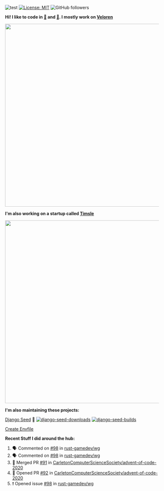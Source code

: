 ![test](https://hits.seeyoufarm.com/api/count/incr/badge.svg?url=https://github.com/AngelOnFira)
[![License: MIT](https://img.shields.io/badge/License-MIT-yellow.svg)](https://opensource.org/licenses/MIT)
![GitHub followers](https://img.shields.io/github/followers/angelonfira?style=social)

**Hi! I like to code in [:crab:](https://www.rust-lang.org/) and [:snake:](https://www.python.org/). I mostly work on [Veloren](https://veloren.net)**

<p align="center">
  <img width="600" src="https://media.discordapp.net/attachments/444005079410802699/730566298073038949/rsz_5f0656b6aa176.png">
</p>

**I'm also working on a startup called [Timsle](https://timsle.com)**

<p align="center">
  <img width="600" src="https://media.discordapp.net/attachments/444005079410802699/730566842674053130/rsz_5f0657242abb4.png">
</p>

**I'm also maintaining these projects:**

[Django Seed](https://github.com/Brobin/django-seed)
:seedling:
[![django-seed-downloads](https://pepy.tech/badge/django-seed)](https://pepy.tech/project/django-seed)
[![django-seed-builds](https://github.com/Brobin/django-seed/workflows/Test/badge.svg)](https://github.com/Brobin/django-seed)

[Create Envfile](https://github.com/SpicyPizza/create-envfile)

**Recent Stuff I did around the hub:**

<!--START_SECTION:activity-->
1. 🗣 Commented on [#98](https://github.com/rust-gamedev/wg/issues/98) in [rust-gamedev/wg](https://github.com/rust-gamedev/wg)
2. 🗣 Commented on [#98](https://github.com/rust-gamedev/wg/issues/98) in [rust-gamedev/wg](https://github.com/rust-gamedev/wg)
3. 🎉 Merged PR [#91](https://github.com/CarletonComputerScienceSociety/advent-of-code-2020/pull/91) in [CarletonComputerScienceSociety/advent-of-code-2020](https://github.com/CarletonComputerScienceSociety/advent-of-code-2020)
4. 💪 Opened PR [#92](https://github.com/CarletonComputerScienceSociety/advent-of-code-2020/pull/92) in [CarletonComputerScienceSociety/advent-of-code-2020](https://github.com/CarletonComputerScienceSociety/advent-of-code-2020)
5. ❗️ Opened issue [#98](https://github.com/rust-gamedev/wg/issues/98) in [rust-gamedev/wg](https://github.com/rust-gamedev/wg)
<!--END_SECTION:activity-->
